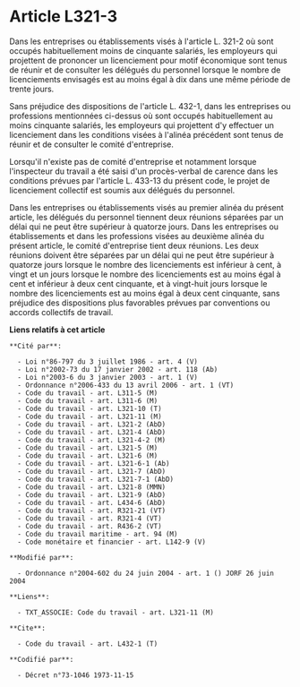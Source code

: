# Article L321-3

Dans les entreprises ou établissements visés à l'article L. 321-2 où sont occupés habituellement moins de cinquante salariés,
les employeurs qui projettent de prononcer un licenciement pour motif économique sont tenus de réunir et de consulter les
délégués du personnel lorsque le nombre de licenciements envisagés est au moins égal à dix dans une même période de trente
jours.

Sans préjudice des dispositions de l'article L. 432-1, dans les entreprises ou professions mentionnées ci-dessus où sont
occupés habituellement au moins cinquante salariés, les employeurs qui projettent d'y effectuer un licenciement dans les
conditions visées à l'alinéa précédent sont tenus de réunir et de consulter le comité d'entreprise.

Lorsqu'il n'existe pas de comité d'entreprise et notamment lorsque l'inspecteur du travail a été saisi d'un procès-verbal de
carence dans les conditions prévues par l'article L. 433-13 du présent code, le projet de licenciement collectif est soumis
aux délégués du personnel.

Dans les entreprises ou établissements visés au premier alinéa du présent article, les délégués du personnel tiennent deux
réunions séparées par un délai qui ne peut être supérieur à quatorze jours. Dans les entreprises ou établissements et dans
les professions visées au deuxième alinéa du présent article, le comité d'entreprise tient deux réunions. Les deux réunions
doivent être séparées par un délai qui ne peut être supérieur à quatorze jours lorsque le nombre des licenciements est
inférieur à cent, à vingt et un jours lorsque le nombre des licenciements est au moins égal à cent et inférieur à deux cent
cinquante, et à vingt-huit jours lorsque le nombre des licenciements est au moins égal à deux cent cinquante, sans préjudice
des dispositions plus favorables prévues par conventions ou accords collectifs de travail.

**Liens relatifs à cet article**

	**Cité par**:

	  - Loi n°86-797 du 3 juillet 1986 - art. 4 (V)
	  - Loi n°2002-73 du 17 janvier 2002 - art. 118 (Ab)
	  - Loi n°2003-6 du 3 janvier 2003 - art. 1 (V)
	  - Ordonnance n°2006-433 du 13 avril 2006 - art. 1 (VT)
	  - Code du travail - art. L311-5 (M)
	  - Code du travail - art. L311-6 (M)
	  - Code du travail - art. L321-10 (T)
	  - Code du travail - art. L321-11 (M)
	  - Code du travail - art. L321-2 (AbD)
	  - Code du travail - art. L321-4 (AbD)
	  - Code du travail - art. L321-4-2 (M)
	  - Code du travail - art. L321-5 (M)
	  - Code du travail - art. L321-6 (M)
	  - Code du travail - art. L321-6-1 (Ab)
	  - Code du travail - art. L321-7 (AbD)
	  - Code du travail - art. L321-7-1 (AbD)
	  - Code du travail - art. L321-8 (MMN)
	  - Code du travail - art. L321-9 (AbD)
	  - Code du travail - art. L434-6 (AbD)
	  - Code du travail - art. R321-21 (VT)
	  - Code du travail - art. R321-4 (VT)
	  - Code du travail - art. R436-2 (VT)
	  - Code du travail maritime - art. 94 (M)
	  - Code monétaire et financier - art. L142-9 (V)

	**Modifié par**:

	  - Ordonnance n°2004-602 du 24 juin 2004 - art. 1 () JORF 26 juin 2004

	**Liens**:

	  - TXT_ASSOCIE: Code du travail - art. L321-11 (M)

	**Cite**:

	  - Code du travail - art. L432-1 (T)

	**Codifié par**:

	  - Décret n°73-1046 1973-11-15
